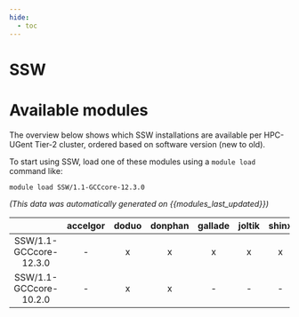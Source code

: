 ```yaml
---
hide:
  - toc
---
```


SSW
===

# Available modules


The overview below shows which SSW installations are available per HPC-UGent Tier-2 cluster, ordered based on software version (new to old).

To start using SSW, load one of these modules using a `module load` command like:

```shell
module load SSW/1.1-GCCcore-12.3.0
```

*(This data was automatically generated on {{modules_last_updated}})*  

| |accelgor|doduo|donphan|gallade|joltik|shinx|skitty|
| :---: | :---: | :---: | :---: | :---: | :---: | :---: | :---: |
|SSW/1.1-GCCcore-12.3.0|-|x|x|x|x|x|x|
|SSW/1.1-GCCcore-10.2.0|-|x|x|-|-|-|-|
